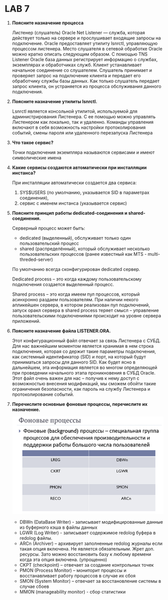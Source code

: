# LAB 7

1. **Поясните назначение процесса**
    
    Листенер (слушатель) Oracle Net Listener — служба, которая действует только на сервере и прослушивает входящие запросы на подключение. Oracle предоставляет утилиту lsnrctl, управляющую процессом листенера. Место слушателя в сетевой обработке Oracle можно кратко описать следующим образом.
    С помощью TNS Listener Oracle база данных регистрирует информацию о службах, экземплярах и обработчиках служб.
    Клиент устанавливает начальное соединение со слушателем.
    Слушатель принимает и проверяет запрос на подключение клиента и передает его обработчику службы базы данных. Как только слушатель передает запрос клиента, он устраняется из процесса обслуживания данного подключения.
    
2. **Поясните назначение утилиты lsnrctl.**
    
    Lsnrctl является консольной утилитой, используемой для администрирования Листенера. С ее помощью можно управлять Листенером как локально, так и удаленно. Команды управления включают в себя возможность настройки протоколирования событий, смены пароля или удаленного перезапуска Листенера
    
3. **Что такое сервис?**
    
    Точки подключения экземпляра называются сервисами и имеют символические имена
    
4. **Какие сервисы создаются автоматически при инсталляции инстанса?**
    
    При инсталляции автоматически создается два сервиса:
    
    1. SYS$USERS (по умолчанию, указывается SID в параметрах соединения),
    2. сервис с именем инстанса (указывается сервис)
5. **Поясните принцип работы dedicated-соединения и shared-соединения.**
    
    Серверный процесс может бытъ:
    
    - dedicated (выделенный), обслуживает только один пользовательский процесс
    - shared (распределённый), который обслуживает несколько пользовательских процессов (ранее известный как MTS - multi-threded-server)
    
    По умолчанию всегда сконфигурирован dedicated сервер.
    
    Dedicated process – это когда каждому пользовательскому подключения создается выделенный процесс.
    
    Shared process – это когда имеем пул процессов, который асинхронно раздаем пользователям. При наличии некого апликейшен сервера, в котором реализован пул подключений, запуск оракл сервера в shared process теряет смысл – управление пользовательскими подключениями происходит на уровне сервера приложений.
    
6. **Поясните назначение файла LISTENER.ORA.**
    
    Этот конфигурационный файл отвечает за связь Листенера с СУБД. Для нас важнейшим моментом является хранимая в нем строка подключения, которая со держит такие параметры подключения, как системный идентификатор (SID) и порт, на который будут приниматься запросы для данного SID. Как будет ясно в дальнейшем, эта информация является во многом определяющей при проведении начального этапа проникновения в СУБД Oracle. Этот файл очень важен для нас – получив к нему доступ с возможностью внесения модификаций, мы сможем обойти такие ограничения безопасности, как пароль на службу Листенера и протоколирование событий.
    
7. **Перечислите основные фоновые процессы, перечислите их назначение.**
    
    ![Untitled](LAB%207/Untitled.png)
    
    - DBWn (DataBase Writer) - записывает модифицированные данные из буферного кэша в файлы данных
    - LGWR (Log Writer) - записывает содержимое redolog буфера в redolog файлы.
    - ARCn (Archiver) – архивирует заполненные redolog журналы если такая опция включена. Не является обязательным. Жрет доп. ресурсы. Зато можно восстановить базу к любому времени когда эта опция включена. (упрощенно)
    - CKPT (checkpoint) – отвечает за создание контрольных точек
    - PMON (Process Monitor) – мониторит процессы и восстанавливает работу процессов в случае их сбоя
    - SMON (System Monitor) – отвечает за восстановление системы в случае сбоев
    - MMON (manageability monitor) - сбор статистики